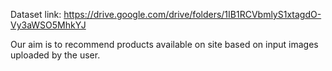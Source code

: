Dataset link:
https://drive.google.com/drive/folders/1IB1RCVbmlyS1xtagdO-Vy3aWSO5MhkYJ

Our aim is to recommend products available on site based on input images uploaded by the user.
